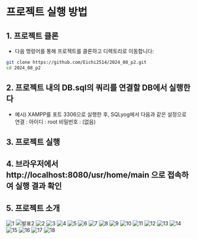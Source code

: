 # 프로젝트 실행 방법

## 1. 프로젝트 클론
   - 다음 명령어를 통해 프로젝트를 클론하고 디렉토리로 이동합니다:
```bash
git clone https://github.com/Eichi2514/2024_08_p2.git
cd 2024_08_p2
```

## 2. 프로젝트 내의 DB.sql의 쿼리를 연결할 DB에서 실행한다
   - 예시) XAMPP를 포트 3306으로 실행한 후, SQLyog에서 다음과 같은 설정으로 연결 :
       아이디 : root
       비밀번호 : (없음)
    
## 3. 프로젝트 실행

## 4. 브라우저에서 http://localhost:8080/usr/home/main 으로 접속하여 실행 결과 확인

## 5. 프로젝트 소개

![1](https://github.com/user-attachments/assets/81f74f7c-b29d-4eb1-9760-586913deecdf)
![발표2](https://github.com/user-attachments/assets/2fe5395c-04b3-4d72-967b-e4b4816c62f2)
![2](https://github.com/user-attachments/assets/ce2ce9cb-1228-4947-a8b8-cdf0058ef1fb)
![3](https://github.com/user-attachments/assets/d2a5b78a-4028-461f-99f8-1ebf0c125a6e)
![4](https://github.com/user-attachments/assets/7487d658-1ae9-49e8-aa0e-5706e093187b)
![5](https://github.com/user-attachments/assets/a91ee4a9-29e9-4bbd-8aee-5cca6a46567f)
![6](https://github.com/user-attachments/assets/f2fc1c03-0d70-4352-9f5e-c1ac9a02dacb)
![7](https://github.com/user-attachments/assets/a600bf87-814c-44bc-903f-edd24eb4942e)
![8](https://github.com/user-attachments/assets/89fd78d1-2f29-4a62-87d8-dbe8e51da3eb)
![9](https://github.com/user-attachments/assets/2be68ca8-f542-4c7d-bafd-443ee1dbf3a9)
![10](https://github.com/user-attachments/assets/86c4e1bb-8a45-4cae-9512-743d24b82ad1)
![11](https://github.com/user-attachments/assets/55d46682-1e36-4f31-b9dd-7c0eb8777df0)
![12](https://github.com/user-attachments/assets/7f41468f-1fd5-4044-b93c-8e01a00cabfd)
![13](https://github.com/user-attachments/assets/95dbf209-f76e-4604-a0c7-ff7c13a9e5c1)
![14](https://github.com/user-attachments/assets/99af0528-c832-43c8-953b-4e7cb45f23a3)
![15](https://github.com/user-attachments/assets/0534bbde-b301-4271-a486-02d9ae5a8fe0)
![16](https://github.com/user-attachments/assets/7939439f-ccee-49e4-881d-5c01502f3acf)
![17](https://github.com/user-attachments/assets/49786841-e9f9-4b55-9a3c-debd0928236c)
![18](https://github.com/user-attachments/assets/68441894-31d9-44cf-8ae6-d52f5683a6ce)
